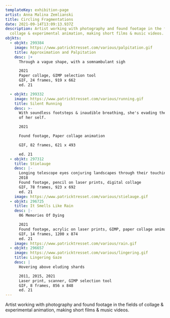 ```yaml
---
templateKey: exhibition-page
artist: Anna Malina Zemlianski
title: Circling Fragmentations
date: 2021-09-14T13:09:13.937Z
description: Artist working with photography and found footage in the fields of
  collage & experimental animation, making short films & music videos.
objkts:
  - objkt: 299384
    image: https://www.patricktresset.com/various/palpitation.gif
    title: Approximation and Palpitation
    desc: |+
      Through a vague shape, with a somnambulant sigh 

      2021
      Paper collage, GIMP selection tool 
      GIF, 24 frames, 919 x 662
      ed. 21

  - objkt: 299332
    image: https://www.patricktresset.com/various/running.gif
    title: Silent Running
    desc: >-
      With soundless footsteps & inaudible breathing, she's evading the grasping
      of her self.

      2021

      Found footage, Paper collage animation

      GIF, 82 frames, 621 x 493

      ed. 21
  - objkt: 297312
    title: Stielauge
    desc: |-
      Longing telescope eyes conjuring landscapes through their touching gaze.
      2018
      Found footage, pencil on laser prints, digital collage 
      GIF, 78 frames, 923 x 692
      ed. 21
    image: https://www.patricktresset.com/various/stielauge.gif
  - objkt: 296725
    title: It Smells Like Rain
    desc: |-
      06 Memories Of Dying

      2021
      Found footage, acrylic on laser prints, GIMP, paper collage animation
      GIF, 14 frames, 1200 x 874
      ed. 21
    image: https://www.patricktresset.com/various/rain.gif
  - objkt: 296657
    image: https://www.patricktresset.com/various/lingering.gif
    title: Lingering Gaze
    desc: |
      Hovering above eluding shards

      2011, 2015, 2021
      Laser print, scanner, GIMP selection tool
      GIF, 8 frames, 856 x 848
      ed. 21
---
```

Artist working with photography and found footage in the fields of collage & experimental animation, making short films & music videos.